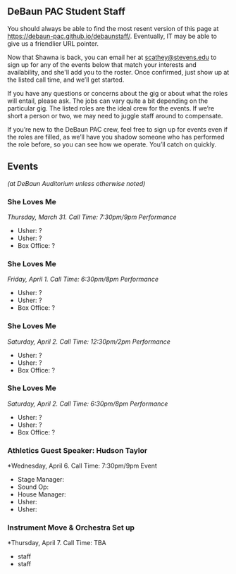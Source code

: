 ## DeBaun PAC Student Staff

You should always be able to find the most resent version of this page at <https://debaun-pac.github.io/debaunstaff/>. Eventually, IT may be able to give us a friendlier URL pointer.

Now that Shawna is back, you can email her at <scathey@stevens.edu>  to sign up for any of the events below that match your interests and availability, and she'll add you to the roster. Once confirmed, just show up at the listed call time, and we’ll get started.

If you have any questions or concerns about the gig or about what the roles will entail, please ask. The jobs can vary quite a bit depending on the particular gig. The listed roles are the ideal crew for the events. If we’re short a person or two, we may need to juggle staff around to compensate.

If you’re new to the DeBaun PAC crew, feel free to sign up for events even if the roles are filled, as we’ll have you shadow someone who has performed the role before, so you can see how we operate. You’ll catch on quickly.


## Events
*(at DeBaun Auditorium unless otherwise noted)*



### She Loves Me
*Thursday, March 31. Call Time: 7:30pm/9pm Performance*

- Usher: ?
- Usher: ?
- Box Office: ?

### She Loves Me
*Friday, April 1. Call Time: 6:30pm/8pm Performance*

- Usher: ?
- Usher: ?
- Box Office: ?

### She Loves Me
*Saturday, April 2. Call Time: 12:30pm/2pm Performance*

- Usher: ?
- Usher: ?
- Box Office: ?

### She Loves Me
*Saturday, April 2. Call Time: 6:30pm/8pm Performance*

- Usher: ?
- Usher: ?
- Box Office: ?

### Athletics Guest Speaker: Hudson Taylor
*Wednesday, April 6. Call Time: 7:30pm/9pm Event

- Stage Manager: 
- Sound Op: 
- House Manager: 
- Usher: 
- Usher:

### Instrument Move & Orchestra Set up
*Thursday, April 7. Call Time: TBA

- staff
- staff




